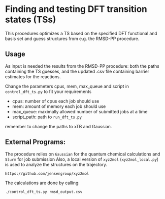 # Finding and testing DFT transition states (TSs)
This procedures optimizes a TS based on the specified DFT functional and basis set and guess structures from e.g. the RMSD-PP procedure.

## Usage
As input is needed the results from the RMSD-PP procedure: both the paths containing the TS guesses, and the updated .csv file containing barrier estimates for the reactions. 

Change the parameters cpus, mem, max_queue and script in ```control_dft_ts.py``` to fit your requirements
* cpus: number of cpus each job should use
* mem: amount of memory each job should use
* max_queue: maximally allowed number of submitted jobs at a time
* script_path: path to ```run_dft_ts.py```

remember to change the paths to xTB and Gaussian.


## External Programs:
The procedure relies on ```Gaussian``` for the quantum chemical calculations and ```Slurm``` for job submission
Also, a local version of ```xyz2mol``` (```xyz2mol_local.py```) is used to analyze the structures on the trajectory.
```
https://github.com/jensengroup/xyz2mol
```

The calculations are done by calling
```
./control_dft_ts.py rmsd_output.csv
```
